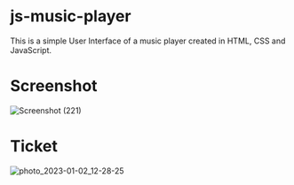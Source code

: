 # js-music-player
This is a simple User Interface of a music player created in HTML, CSS and JavaScript.



# Screenshot

![Screenshot (221)](https://user-images.githubusercontent.com/71378462/212561425-3a5fa82f-2c56-4548-9503-e2d181bb20c2.png)


# Ticket

![photo_2023-01-02_12-28-25](https://user-images.githubusercontent.com/71378462/212561472-974965e8-ead2-48d8-849f-7574c4edfa5c.jpg)

